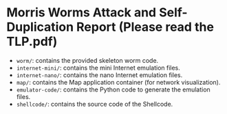 # Morris Worms Attack and Self-Duplication Report (Please read the TLP.pdf)

- `worm/`: contains the provided skeleton worm code. 
- `internet-mini/`: contains the mini Internet emulation files.
- `internet-nano/`: contains the nano Internet emulation files. 
- `map/`: contains the Map application container (for network visualization).   
- `emulator-code/`: contains the Python code to generate the emulation files. 
- `shellcode/`: contains the source code of the Shellcode.

